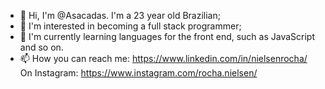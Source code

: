 - 👋 Hi, I'm @Asacadas. I'm a 23 year old Brazilian;
- 👀 I'm interested in becoming a full stack programmer;
- 🌱 I'm currently learning languages for the front end, such as JavaScript and so on.
- 📫 How you can reach me:
https://www.linkedin.com/in/nielsenrocha/ <br>
On Instagram: https://www.instagram.com/rocha.nielsen/
